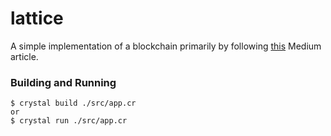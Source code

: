# lattice

A simple implementation of a blockchain primarily by following [this](https://hackernoon.com/learn-blockchains-by-building-one-117428612f46) Medium article.

### Building and Running

```
$ crystal build ./src/app.cr
or
$ crystal run ./src/app.cr
```
